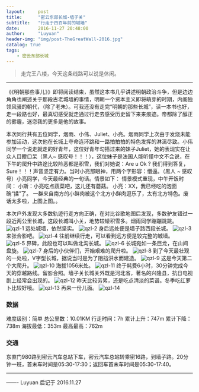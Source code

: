 ```yaml
---
layout:     post
title:      "密云东部长城-墙子关"
subtitle:   "行走于四百年前的城墙"
date:       2016-11-27 20:48:00
author:     "Luyuan"
header-img: "img/post-TheGreatWall-2016.jpg"
catalog: true
tags:
    - 密云东部长城
---
```


>走完王八楼，今天这条线路可以说是休闲。

---

  《《明朝那些事儿》》即将阅读结束，虽然这本书几乎讲述明朝政治斗争，但是边边角角也阐述关于那段古老城墙的事情，明朝一个资本主义即将萌芽的时期，内阁独领风骚的朝代，（除了老朱）。可我还没有走完“明朝的那些长城”，读一本书也好，走一段路也好，最真切感受就走通过行走去感受历史留下来来痕迹。帝都除了醇正的雾霾，迷恋我的更多是他的故事。

   本次同行共有五位同学，烟雨、小伟、Juliet、小亮。烟雨同学上次由于发烧未能参加活动，这次他在长城上夺命连环跳和一路拍拍拍的特色发挥的淋漓尽致。小伟同学一个说走就走的好青年，这位好青年勾搭过来的妹子Juliet，她的表现实在让众人目瞪口呆（黑人~ 感叹号！！！），这位妹子是法国人能听懂中文不会说，在下午的爬升中路途比较险恶都是积雪，我们对她说：Are u Ok ? 我们得到答复，Sure！！！声音坚定有力。当时小亮那眼神，用两个字形容：懵逼。（黑人 ~ 感叹号）小亮同学，今天最经典的一句话。情景如下：
   情景模式重现，中午开饭时间：
   小斯：小亮吃点蔬菜吧，这儿还有蘑菇。
   小亮：XX，我已经吃的泡面碗“揉”了。
一群来自南方的小鲜肉被这个北方小鲜肉逗乐了，太有北方特色。废话太多啦，上图上图。。

  本次户外发现大多数轨迹行走方向正确，在对比谷歌地图后发现，多数驴友错过一段近两公里长城，这段长城叫小关，地势较矮积雪多。烟雨同学蹦蹦跳跳。
  ![qzl-1](/img/密云东部长城/qzl-1.png)
  远处城墙，依然坚实。
  ![qzl-2](/img/密云东部长城/qzl-2.png)
  身后远处便是墙子路西段长城。
  ![qzl-3](/img/密云东部长城/qzl-3.png)
  来张合影吧。
  ![qzl-4](/img/密云东部长城/qzl-4.png)
  往前继续行走，可以看到远方便是较完整的城墙。
  ![qzl-5](/img/密云东部长城/qzl-5.jpg)
  界碑，此段也可以叫做北沟长城。
  ![qzl-6](/img/密云东部长城/qzl-6.jpg)
  长城宛如一条巨龙，在山间盘旋。
  ![qzl-7](/img/密云东部长城/qzl-7.jpg)
  身后的小伙伴们，开始艰难的爬升啦。
  ![qzl-8](/img/密云东部长城/qzl-8.jpg)
  到了今天最壮观的一处啦，V字型长城，据说当时是为了阻挡洪水而建造。
  ![qzl-9](/img/密云东部长城/qzl-9.jpg)
  这是今天第二个大爬升。
  ![qzl-10](/img/密云东部长城/qzl-10.jpg)
  海拔1056米处。
  ![qzl-11](/img/密云东部长城/qzl-11.jpg)
  终于耗费6小时，30分钟完成今天的穿越路线。留影合照。墙子关长城关外既是河北省，著名的兴隆县，抗日电视剧上经常会出现的。
  ![qzl-12](/img/密云东部长城/qzl-12.jpg)
  昨天比较劳累，还是吃点清淡的菜谱。冬季吃红萝卜比较好哦。
  ![qzl-13](/img/密云东部长城/qzl-13.jpg)
  再来一份儿面。
  ![qzl-14](/img/密云东部长城/qzl-14.jpg)


### 数据

难度级别：简单
总公里数：10.01KM
行走时间：7h
累计上升：747m
累计下降：738m
海拔最低：353m
最高最高：762m


### 交通
东直门980路到密云汽车总站下车，密云汽车总站转乘密16路，到墙子路。20分钟一班，首末车时间是05:30-17:30；返回车首末车时间是05:30-17:40。

---

——- Luyuan 后记于 2016.11.27
